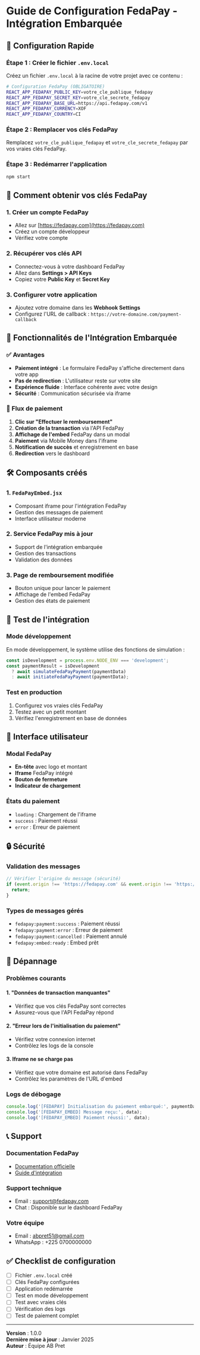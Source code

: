 # Guide de Configuration FedaPay - Intégration Embarquée

## 🚀 Configuration Rapide

### Étape 1 : Créer le fichier `.env.local`

Créez un fichier `.env.local` à la racine de votre projet avec ce contenu :

```bash
# Configuration FedaPay (OBLIGATOIRE)
REACT_APP_FEDAPAY_PUBLIC_KEY=votre_cle_publique_fedapay
REACT_APP_FEDAPAY_SECRET_KEY=votre_cle_secrete_fedapay
REACT_APP_FEDAPAY_BASE_URL=https://api.fedapay.com/v1
REACT_APP_FEDAPAY_CURRENCY=XOF
REACT_APP_FEDAPAY_COUNTRY=CI
```

### Étape 2 : Remplacer vos clés FedaPay

Remplacez `votre_cle_publique_fedapay` et `votre_cle_secrete_fedapay` par vos vraies clés FedaPay.

### Étape 3 : Redémarrer l'application

```bash
npm start
```

## 🔧 Comment obtenir vos clés FedaPay

### 1. Créer un compte FedaPay
- Allez sur [https://fedapay.com](https://fedapay.com)
- Créez un compte développeur
- Vérifiez votre compte

### 2. Récupérer vos clés API
- Connectez-vous à votre dashboard FedaPay
- Allez dans **Settings > API Keys**
- Copiez votre **Public Key** et **Secret Key**

### 3. Configurer votre application
- Ajoutez votre domaine dans les **Webhook Settings**
- Configurez l'URL de callback : `https://votre-domaine.com/payment-callback`

## 🎯 Fonctionnalités de l'Intégration Embarquée

### ✅ Avantages
- **Paiement intégré** : Le formulaire FedaPay s'affiche directement dans votre app
- **Pas de redirection** : L'utilisateur reste sur votre site
- **Expérience fluide** : Interface cohérente avec votre design
- **Sécurité** : Communication sécurisée via iframe

### 🔄 Flux de paiement
1. **Clic sur "Effectuer le remboursement"**
2. **Création de la transaction** via l'API FedaPay
3. **Affichage de l'embed** FedaPay dans un modal
4. **Paiement** via Mobile Money dans l'iframe
5. **Notification de succès** et enregistrement en base
6. **Redirection** vers le dashboard

## 🛠️ Composants créés

### 1. `FedaPayEmbed.jsx`
- Composant iframe pour l'intégration FedaPay
- Gestion des messages de paiement
- Interface utilisateur moderne

### 2. Service FedaPay mis à jour
- Support de l'intégration embarquée
- Gestion des transactions
- Validation des données

### 3. Page de remboursement modifiée
- Bouton unique pour lancer le paiement
- Affichage de l'embed FedaPay
- Gestion des états de paiement

## 🧪 Test de l'intégration

### Mode développement
En mode développement, le système utilise des fonctions de simulation :

```javascript
const isDevelopment = process.env.NODE_ENV === 'development';
const paymentResult = isDevelopment 
  ? await simulateFedaPayPayment(paymentData)
  : await initiateFedaPayPayment(paymentData);
```

### Test en production
1. Configurez vos vraies clés FedaPay
2. Testez avec un petit montant
3. Vérifiez l'enregistrement en base de données

## 📱 Interface utilisateur

### Modal FedaPay
- **En-tête** avec logo et montant
- **Iframe** FedaPay intégré
- **Bouton de fermeture**
- **Indicateur de chargement**

### États du paiement
- `loading` : Chargement de l'iframe
- `success` : Paiement réussi
- `error` : Erreur de paiement

## 🔒 Sécurité

### Validation des messages
```javascript
// Vérifier l'origine du message (sécurité)
if (event.origin !== 'https://fedapay.com' && event.origin !== 'https://api.fedapay.com') {
  return;
}
```

### Types de messages gérés
- `fedapay:payment:success` : Paiement réussi
- `fedapay:payment:error` : Erreur de paiement
- `fedapay:payment:cancelled` : Paiement annulé
- `fedapay:embed:ready` : Embed prêt

## 🚨 Dépannage

### Problèmes courants

#### 1. "Données de transaction manquantes"
- Vérifiez que vos clés FedaPay sont correctes
- Assurez-vous que l'API FedaPay répond

#### 2. "Erreur lors de l'initialisation du paiement"
- Vérifiez votre connexion internet
- Contrôlez les logs de la console

#### 3. Iframe ne se charge pas
- Vérifiez que votre domaine est autorisé dans FedaPay
- Contrôlez les paramètres de l'URL d'embed

### Logs de débogage
```javascript
console.log('[FEDAPAY] Initialisation du paiement embarqué:', paymentData);
console.log('[FEDAPAY_EMBED] Message reçu:', data);
console.log('[FEDAPAY_EMBED] Paiement réussi:', data);
```

## 📞 Support

### Documentation FedaPay
- [Documentation officielle](https://docs.fedapay.com)
- [Guide d'intégration](https://docs.fedapay.com/integration)

### Support technique
- Email : support@fedapay.com
- Chat : Disponible sur le dashboard FedaPay

### Votre équipe
- Email : abpret51@gmail.com
- WhatsApp : +225 0700000000

## ✅ Checklist de configuration

- [ ] Fichier `.env.local` créé
- [ ] Clés FedaPay configurées
- [ ] Application redémarrée
- [ ] Test en mode développement
- [ ] Test avec vraies clés
- [ ] Vérification des logs
- [ ] Test de paiement complet

---

**Version** : 1.0.0  
**Dernière mise à jour** : Janvier 2025  
**Auteur** : Équipe AB Pret



